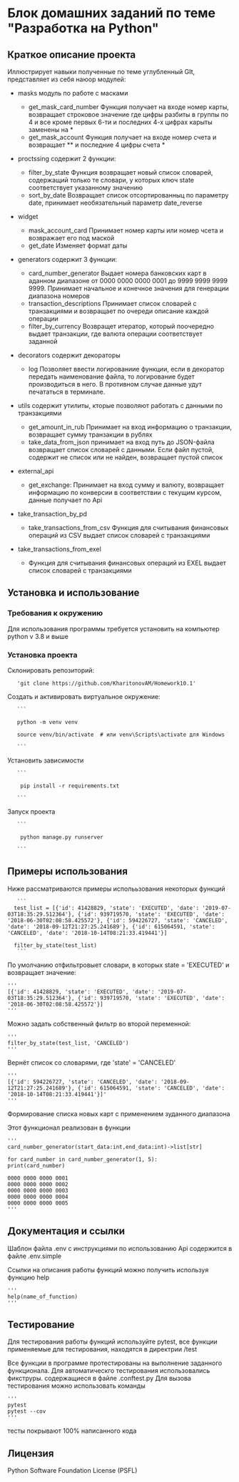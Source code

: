 # Блок домашних заданий по теме "Разработка на Python" 
## Краткое описание проекта

Иллюстрирует навыки полученные по теме углубленный GIt, представляет из себя наюор модулей:
+ masks модуль по работе с масками

	- get_mask_card_number
  Функция получает на входе номер карты, возвращает строковое значение где цифры разбиты в группы по 4 и все кроме первых 6-ти и последних 4-х цифрах карыты заменены на *
  - get_mask_account
  Функция получает на входе номер счета и возвращает ** и последние 4 цифры счета *

+ proctssing
  содержит 2 функции:
  - filter_by_state
  Функция возвращает новый список словарей, содержащий только те словари, у которых ключ state соответствует указанному значению
  - sort_by_date
  Возвращает список отсортированныц по параметру date, принимает необязательный параметр date_reverse


+ widget
  - mask_account_card
    Принимает номер карты или номер чсета и возвражает его под маской
  - get_date
    Изменяет формат даты
  

+ generators содержит 3 функции:
  - card_number_generator Выдает номера банковских карт в аданном диапазоне от 0000 0000 0000 0001 до 9999 9999 9999 9999.
    Принимает начальное и конечное значения для генерации диапазона номеров
  - transaction_descriptions Принимает список словарей с транзакциями и возвращает по очереди описание каждой операции
  - filter_by_currency Возвращет итератор, который поочередно выдает транзакции, где валюта операции соответствует заданной
  

+ decorators содержит декораторы
  - log Позволяет ввести логированиие функции, если в декоратор передать наименование файла, то логирование будет производиться в него. В противном случае данные удут печататься в терминале.


+ utils содержит утилиты, кторые позволяют работать с данными по транзакциями
  - get_amount_in_rub Принимает на вход информацию о транзакции, возвращает сумму транзакции в рублях
  - take_data_from_json принимает на вход путь до JSON-файла возвращает список словарей с данными.
    Если файл пустой, содержит не список или не найден, возвращает пустой список


+ external_api
  - get_exchange:
    Принимает на вход сумму и валюту, возвращает информацию по конверсии в соответствии с текущим курсом, данные получает по Api

+ take_transaction_by_pd

  - take_transactions_from_csv
    Функция для считывания финансовых операций из CSV выдает список словарей с транзакциями
+ take_transactions_from_exel

    - Функция для считывания финансовых операций из EXEL выдает список словарей с транзакциями


## Установка и использование
### Требования к окружению

Для использования программы требуется установить на компьютер python v 3.8 и выше

### Установка проекта

Склонировать репозиторий:

       

       'git clone https://github.com/KharitonovAM/Homework10.1'

     

Создать и активировать виртуальное окружение:

       ```

       python -m venv venv

       source venv/bin/activate  # или venv\Scripts\activate для Windows

       ```
Установить зависимости

       ```

        pip install -r requirements.txt

       ```
Запуск проекта

       ```

        python manage.py runserver

       ```

## Примеры использования


Ниже рассматриваются примеры исполььзования некоторых функций

       ```
      test_list = [{'id': 41428829, 'state': 'EXECUTED', 'date': '2019-07-03T18:35:29.512364'}, {'id': 939719570, 'state': 'EXECUTED', 'date': '2018-06-30T02:08:58.425572'}, {'id': 594226727, 'state': 'CANCELED', 'date': '2018-09-12T21:27:25.241689'}, {'id': 615064591, 'state': 'CANCELED', 'date': '2018-10-14T08:21:33.419441'}]

      filter_by_state(test_list)
       ```

По умолчанию отфильтровыет словари, в которых state = 'EXECUTED' и возвращает значение:

    ''' 
    [{'id': 41428829, 'state': 'EXECUTED', 'date': '2019-07-03T18:35:29.512364'}, {'id': 939719570, 'state': 'EXECUTED', 'date': '2018-06-30T02:08:58.425572'}]
    '''

Можно задать собственный фильтр во второй переменной:

    '''
    filter_by_state(test_list, 'CANCELED')
    '''

Вернёт список со словарями, где 'state' = 'CANCELED'

    '''
    [{'id': 594226727, 'state': 'CANCELED', 'date': '2018-09-12T21:27:25.241689'}, {'id': 615064591, 'state': 'CANCELED', 'date': '2018-10-14T08:21:33.419441'}]'
    '''

Формирование списка новых карт с применением зуданного диапазона

Этот функционал реализован в функции 

    '''
    card_number_generator(start_data:int,end_data:int)->list[str]

    for card_number in card_number_generator(1, 5):
    print(card_number)

    0000 0000 0000 0001 
    0000 0000 0000 0002
    0000 0000 0000 0003
    0000 0000 0000 0004
    0000 0000 0000 0005
    '''
## Документация и ссылки

Шаблон файла .env с инструкциями по использованию Api содержится в файле .env.simple 

Ссылки на описания работы функций можно получить используя функцию help 

    '''
    help(name_of_function)
    '''
## Тестирование
Для тестирования работы функций используйте pytest, все функции применяемые для тестирования, находятся в директрии /test

Все функции в программе протестированы на выполнение заданного функционала.
Для автоматическго тестирования использовались фикструры. содержащиеся в файле .conftest.py
Для вызова тестирования можно использовать команды

    '''
    pytest
    pytest --cov
    '''
тесты покрывают 100% написанного кода
## Лицензия
Python Software Foundation License (PSFL)
